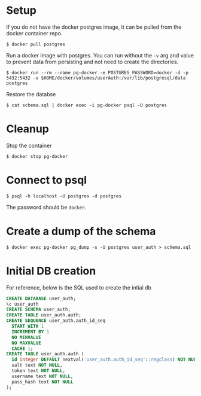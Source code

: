 # Setup
If you do not have the docker postgres image, it can be pulled from the docker container repo.
```
$ docker pull postgres
```

Run a docker image with postgres. You can run without the `-v` arg and value to prevent data from persisting and not need to create the directories.

```
$ docker run --rm --name pg-docker -e POSTGRES_PASSWORD=docker -d -p 5432:5432 -v $HOME/docker/volumes/userAuth:/var/lib/postgresql/data postgres
```

Restore the databse
```
$ cat schema.sql | docker exec -i pg-docker psql -U postgres
```

# Cleanup
Stop the container
```
$ docker stop pg-docker
```

# Connect to psql
```
$ psql -h localhost -U postgres -d postgres
```
The password should be `docker`.

# Create a dump of the schema
```
$ docker exec pg-docker pg_dump -s -U postgres user_auth > schema.sql
```

# Initial DB creation
For reference, below is the SQL used to create the intial db
```sql
CREATE DATABASE user_auth;
\c user_auth
CREATE SCHEMA user_auth;
CREATE TABLE user_auth.auth;
CREATE SEQUENCE user_auth.auth_id_seq
  START WITH 1
  INCREMENT BY 1
  NO MINVALUE
  NO MAXVALUE
  CACHE 1;
CREATE TABLE user_auth.auth (
  id integer DEFAULT nextval('user_auth.auth_id_seq'::regclass) NOT NULL,
  salt text NOT NULL,
  token text NOT NULL,
  username text NOT NULL,
  pass_hash text NOT NULL
);
```
